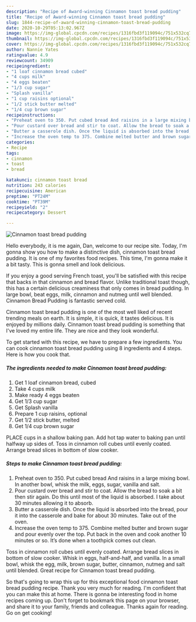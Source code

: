 ```yaml
---
description: "Recipe of Award-winning Cinnamon toast bread pudding"
title: "Recipe of Award-winning Cinnamon toast bread pudding"
slug: 1844-recipe-of-award-winning-cinnamon-toast-bread-pudding
date: 2020-10-29T05:13:02.967Z
image: https://img-global.cpcdn.com/recipes/1316fbd3f119094c/751x532cq70/cinnamon-toast-bread-pudding-recipe-main-photo.jpg
thumbnail: https://img-global.cpcdn.com/recipes/1316fbd3f119094c/751x532cq70/cinnamon-toast-bread-pudding-recipe-main-photo.jpg
cover: https://img-global.cpcdn.com/recipes/1316fbd3f119094c/751x532cq70/cinnamon-toast-bread-pudding-recipe-main-photo.jpg
author: Nannie Yates
ratingvalue: 4.9
reviewcount: 34909
recipeingredient:
- "1 loaf cinnamon bread cubed"
- "4 cups milk"
- "4 eggs beaten"
- "1/3 cup sugar"
- "Splash vanilla"
- "1 cup raisins optional"
- "1/2 stick butter melted"
- "1/4 cup brown sugar"
recipeinstructions:
- "Preheat oven to 350. Put cubed bread And raisins in a large mixing bowl. In another bowl, whisk the milk, eggs, sugar, vanilla and salt."
- "Pour custard over bread and stir to coat. Allow the bread to soak a bit then stir again. Do this until most of the liquid is absorbed. I take about 30 minutes allowing it to absorb."
- "Butter a casserole dish. Once the liquid is absorbed into the bread, pour it into the casserole and bake for about 30 minutes. Take out of the oven."
- "Increase the oven temp to 375. Combine melted butter and brown sugar and pour evenly over the top. Put back in the oven and cook another 10 minutes or so. It’s done when a toothpick comes out clean."
categories:
- Recipe
tags:
- cinnamon
- toast
- bread

katakunci: cinnamon toast bread 
nutrition: 243 calories
recipecuisine: American
preptime: "PT24M"
cooktime: "PT39M"
recipeyield: "2"
recipecategory: Dessert

---
```



![Cinnamon toast bread pudding](https://img-global.cpcdn.com/recipes/1316fbd3f119094c/751x532cq70/cinnamon-toast-bread-pudding-recipe-main-photo.jpg)

Hello everybody, it is me again, Dan, welcome to our recipe site. Today, I'm gonna show you how to make a distinctive dish, cinnamon toast bread pudding. It is one of my favorites food recipes. This time, I'm gonna make it a bit tasty. This is gonna smell and look delicious.

If you enjoy a good serving French toast, you&#39;ll be satisfied with this recipe that backs in that cinnamon and bread flavor. Unlike traditional toast though, this has a certain delicious creaminess that only comes in bread pudding. In large bowl, beat eggs, milk, cinnamon and nutmeg until well blended. Cinnamon Bread Pudding is fantastic served cold.

Cinnamon toast bread pudding is one of the most well liked of recent trending meals on earth. It is simple, it is quick, it tastes delicious. It is enjoyed by millions daily. Cinnamon toast bread pudding is something that I've loved my entire life. They are nice and they look wonderful.


To get started with this recipe, we have to prepare a few ingredients. You can cook cinnamon toast bread pudding using 8 ingredients and 4 steps. Here is how you cook that.

<!--inarticleads1-->

##### The ingredients needed to make Cinnamon toast bread pudding:

1. Get 1 loaf cinnamon bread, cubed
1. Take 4 cups milk
1. Make ready 4 eggs beaten
1. Get 1/3 cup sugar
1. Get Splash vanilla
1. Prepare 1 cup raisins, optional
1. Get 1/2 stick butter, melted
1. Get 1/4 cup brown sugar


PLACE cups in a shallow baking pan. Add hot tap water to baking pan until halfway up sides of. Toss in cinnamon roll cubes until evenly coated. Arrange bread slices in bottom of slow cooker. 

<!--inarticleads2-->

##### Steps to make Cinnamon toast bread pudding:

1. Preheat oven to 350. Put cubed bread And raisins in a large mixing bowl. In another bowl, whisk the milk, eggs, sugar, vanilla and salt.
1. Pour custard over bread and stir to coat. Allow the bread to soak a bit then stir again. Do this until most of the liquid is absorbed. I take about 30 minutes allowing it to absorb.
1. Butter a casserole dish. Once the liquid is absorbed into the bread, pour it into the casserole and bake for about 30 minutes. Take out of the oven.
1. Increase the oven temp to 375. Combine melted butter and brown sugar and pour evenly over the top. Put back in the oven and cook another 10 minutes or so. It’s done when a toothpick comes out clean.


Toss in cinnamon roll cubes until evenly coated. Arrange bread slices in bottom of slow cooker. Whisk in eggs, half-and-half, and vanilla. In a small bowl, whisk the egg, milk, brown sugar, butter, cinnamon, nutmeg and salt until blended. Great recipe for Cinnamon toast bread pudding. 

So that's going to wrap this up for this exceptional food cinnamon toast bread pudding recipe. Thank you very much for reading. I'm confident that you can make this at home. There is gonna be interesting food in home recipes coming up. Don't forget to bookmark this page on your browser, and share it to your family, friends and colleague. Thanks again for reading. Go on get cooking!
